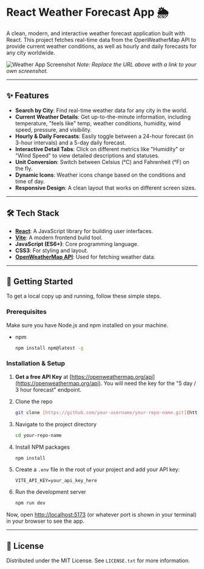 # React Weather Forecast App 🌦️

A clean, modern, and interactive weather forecast application built with React. This project fetches real-time data from the OpenWeatherMap API to provide current weather conditions, as well as hourly and daily forecasts for any city worldwide.

![Weather App Screenshot](..src/assetes/screenshot-view.png) 
*Note: Replace the URL above with a link to your own screenshot.*

---

## ✨ Features

* **Search by City**: Find real-time weather data for any city in the world.
* **Current Weather Details**: Get up-to-the-minute information, including temperature, "feels like" temp, weather conditions, humidity, wind speed, pressure, and visibility.
* **Hourly & Daily Forecasts**: Easily toggle between a 24-hour forecast (in 3-hour intervals) and a 5-day daily forecast.
* **Interactive Detail Tabs**: Click on different metrics like "Humidity" or "Wind Speed" to view detailed descriptions and statuses.
* **Unit Conversion**: Switch between Celsius (°C) and Fahrenheit (°F) on the fly.
* **Dynamic Icons**: Weather icons change based on the conditions and time of day.
* **Responsive Design**: A clean layout that works on different screen sizes.

---

## 🛠️ Tech Stack

* **[React](https://react.dev/)**: A JavaScript library for building user interfaces.
* **[Vite](https://vitejs.dev/)**: A modern frontend build tool.
* **JavaScript (ES6+)**: Core programming language.
* **CSS3**: For styling and layout.
* **[OpenWeatherMap API](https://openweathermap.org/api)**: Used for fetching weather data.

---

## 🚀 Getting Started

To get a local copy up and running, follow these simple steps.

### Prerequisites

Make sure you have Node.js and npm installed on your machine.
* npm
    ```sh
    npm install npm@latest -g
    ```

### Installation & Setup

1.  **Get a free API Key** at [https://openweathermap.org/api](https://openweathermap.org/api). You will need the key for the "5 day / 3 hour forecast" endpoint.

2.  Clone the repo
    ```sh
    git clone [https://github.com/your-username/your-repo-name.git](https://github.com/your-username/your-repo-name.git)
    ```

3.  Navigate to the project directory
    ```sh
    cd your-repo-name
    ```

4.  Install NPM packages
    ```sh
    npm install
    ```

5.  Create a `.env` file in the root of your project and add your API key:
    ```
    VITE_API_KEY=your_api_key_here
    ```

6.  Run the development server
    ```sh
    npm run dev
    ```

Now, open [http://localhost:5173](http://localhost:5173) (or whatever port is shown in your terminal) in your browser to see the app.

---

## 📄 License

Distributed under the MIT License. See `LICENSE.txt` for more information.
